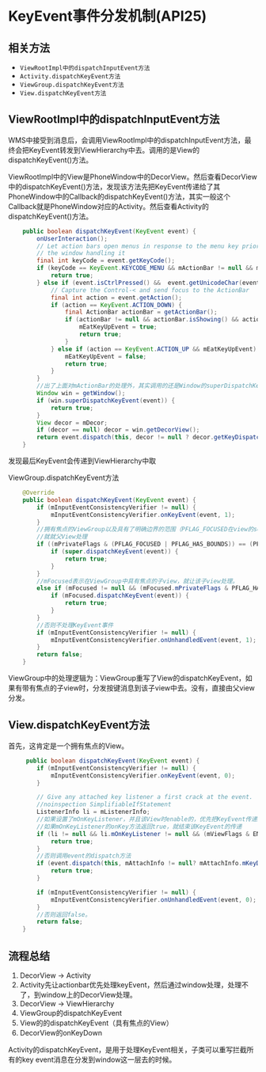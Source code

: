 # KeyEvent事件分发机制(API25)

## 相关方法

- `ViewRootImpl中的dispatchInputEvent方法`
- `Activity.dispatchKeyEvent方法`
- `ViewGroup.dispatchKeyEvent方法`
- `View.dispatchKeyEvent方法`


## ViewRootImpl中的dispatchInputEvent方法

WMS中接受到消息后，会调用ViewRootImpl中的dispatchInputEvent方法，最终会把KeyEvent转发到ViewHierarchy中去。调用的是View的dispatchKeyEvent()方法。

ViewRootImpl中的View是PhoneWindow中的DecorView。然后查看DecorView中的dispatchKeyEvent()方法，发现该方法先把KeyEvent传递给了其PhoneWindow中的Callback的dispatchKeyEvent()方法，其实一般这个Callback就是PhoneWindow对应的Activity。然后查看Activity的dispatchKeyEvent()方法。

```java
    public boolean dispatchKeyEvent(KeyEvent event) {
        onUserInteraction();
        // Let action bars open menus in response to the menu key prioritized over
        // the window handling it
        final int keyCode = event.getKeyCode();
        if (keyCode == KeyEvent.KEYCODE_MENU && mActionBar != null && mActionBar.onMenuKeyEvent(event)) {
            return true;
        } else if (event.isCtrlPressed() &&  event.getUnicodeChar(event.getMetaState() & ~KeyEvent.META_CTRL_MASK) == '<') {
            // Capture the Control-< and send focus to the ActionBar
            final int action = event.getAction();
            if (action == KeyEvent.ACTION_DOWN) {
                final ActionBar actionBar = getActionBar();
                if (actionBar != null && actionBar.isShowing() && actionBar.requestFocus()) {
                    mEatKeyUpEvent = true;
                    return true;
                }
            } else if (action == KeyEvent.ACTION_UP && mEatKeyUpEvent) {
                mEatKeyUpEvent = false;
                return true;
            }
        }
        //出了上面对mActionBar的处理外，其实调用的还是Window的superDispatchKeyEvent方法，又把KeyEvent传递会PhoneWindow中
        Window win = getWindow();
        if (win.superDispatchKeyEvent(event)) {
            return true;
        }
        View decor = mDecor;
        if (decor == null) decor = win.getDecorView();
        return event.dispatch(this, decor != null ? decor.getKeyDispatcherState() : null, this);
    }
```

发现最后KeyEvent会传递到ViewHierarchy中取


ViewGroup.dispatchKeyEvent方法

```java
    @Override
    public boolean dispatchKeyEvent(KeyEvent event) {
        if (mInputEventConsistencyVerifier != null) {
            mInputEventConsistencyVerifier.onKeyEvent(event, 1);
        }
        //拥有焦点的ViewGroup以及具有了明确边界的范围（PFLAG_FOCUSED在view的setFrame时，会设置为true）
        //就就父View处理
        if ((mPrivateFlags & (PFLAG_FOCUSED | PFLAG_HAS_BOUNDS)) == (PFLAG_FOCUSED | PFLAG_HAS_BOUNDS)) {
            if (super.dispatchKeyEvent(event)) {
                return true;
            }
        } 
        //mFocused表示在ViewGroup中具有焦点的子view，就让该子view处理。
        else if (mFocused != null && (mFocused.mPrivateFlags & PFLAG_HAS_BOUNDS) == PFLAG_HAS_BOUNDS) {
            if (mFocused.dispatchKeyEvent(event)) {
                return true;
            }
        }
        //否则不处理KeyEvent事件
        if (mInputEventConsistencyVerifier != null) {
            mInputEventConsistencyVerifier.onUnhandledEvent(event, 1);
        }
        return false;
    }
```
ViewGroup中的处理逻辑为：ViewGroup重写了View的dispatchKeyEvent，如果有带有焦点的子view时，分发按键消息到该子view中去。没有，直接由父view分发。



## View.dispatchKeyEvent方法

首先，这肯定是一个拥有焦点的View。

```java
     public boolean dispatchKeyEvent(KeyEvent event) {
        if (mInputEventConsistencyVerifier != null) {
            mInputEventConsistencyVerifier.onKeyEvent(event, 0);
        }

        // Give any attached key listener a first crack at the event.
        //noinspection SimplifiableIfStatement
        ListenerInfo li = mListenerInfo;
        //如果设置了mOnKeyListener，并且该View时enable的，优先把KeyEvent传递给该View的mOnKeyListener。
        //如果mOnKeyListener的onKey方法返回true，就结束该KeyEvent的传递
        if (li != null && li.mOnKeyListener != null && (mViewFlags & ENABLED_MASK) == ENABLED && li.mOnKeyListener.onKey(this, event.getKeyCode(), event)) {
            return true;
        }
        //否则调用event的dispatch方法
        if (event.dispatch(this, mAttachInfo != null? mAttachInfo.mKeyDispatchState : null, this)) {
            return true;
        }

        if (mInputEventConsistencyVerifier != null) {
            mInputEventConsistencyVerifier.onUnhandledEvent(event, 0);
        }
        //否则返回false。
        return false;
    }
```

## 流程总结

1. DecorView -> Activity
2. Activity先让actionbar优先处理keyEvent，然后通过window处理，处理不了，到window上的DecorView处理。
3. DecorView -> ViewHierarchy
4. ViewGroup的dispatchKeyEvent
5. View的的dispatchKeyEvent（具有焦点的View）
6. DecorView的onKeyDown

Activity的dispatchKeyEvent，是用于处理KeyEvent相关，子类可以重写拦截所有的key event消息在分发到window这一层去的时候。
